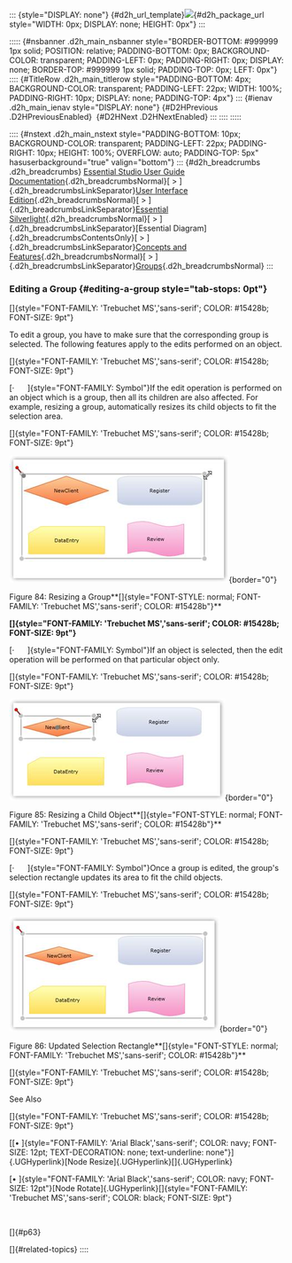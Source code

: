 ::: {style="DISPLAY: none"}
[](ms-xhelp:///?Id=d2h_url_template){#d2h_url_template}![](!package_url!){#d2h_package_url style="WIDTH: 0px; DISPLAY: none; HEIGHT: 0px"}
:::

::::: {#nsbanner .d2h_main_nsbanner style="BORDER-BOTTOM: #999999 1px solid; POSITION: relative; PADDING-BOTTOM: 0px; BACKGROUND-COLOR: transparent; PADDING-LEFT: 0px; PADDING-RIGHT: 0px; DISPLAY: none; BORDER-TOP: #999999 1px solid; PADDING-TOP: 0px; LEFT: 0px"}
:::: {#TitleRow .d2h_main_titlerow style="PADDING-BOTTOM: 4px; BACKGROUND-COLOR: transparent; PADDING-LEFT: 22px; WIDTH: 100%; PADDING-RIGHT: 10px; DISPLAY: none; PADDING-TOP: 4px"}
::: {#ienav .d2h_main_ienav style="DISPLAY: none"}
[](ms-xhelp:///?Id=0c3044e5-1fdb-4f23-b73f-a73cd7caf33d){#D2HPrevious .D2HPreviousEnabled}  [](ms-xhelp:///?Id=b45b3494-65e9-44de-b3d7-3ea75acf79c2){#D2HNext .D2HNextEnabled}
:::
::::
:::::

:::: {#nstext .d2h_main_nstext style="PADDING-BOTTOM: 10px; BACKGROUND-COLOR: transparent; PADDING-LEFT: 22px; PADDING-RIGHT: 10px; HEIGHT: 100%; OVERFLOW: auto; PADDING-TOP: 5px" hasuserbackground="true" valign="bottom"}
::: {#d2h_breadcrumbs .d2h_breadcrumbs}
[Essential Studio User Guide Documentation](ms-xhelp:///?Id=12457748-09e3-4d74-a240-8e049cedf030){.d2h_breadcrumbsNormal}[ \> ]{.d2h_breadcrumbsLinkSeparator}[User Interface Edition](ms-xhelp:///?Id=c29296b7-531c-413b-a0ec-488ca1f7f669){.d2h_breadcrumbsNormal}[ \> ]{.d2h_breadcrumbsLinkSeparator}[Essential Silverlight](ms-xhelp:///?Id=66221bd1-ba2e-43c2-94a7-618f50e01d24){.d2h_breadcrumbsNormal}[ \> ]{.d2h_breadcrumbsLinkSeparator}[Essential Diagram]{.d2h_breadcrumbsContentsOnly}[ \> ]{.d2h_breadcrumbsLinkSeparator}[Concepts and Features](ms-xhelp:///?Id=d592a058-dcc0-44a4-994e-e7901da8db52){.d2h_breadcrumbsNormal}[ \> ]{.d2h_breadcrumbsLinkSeparator}[Groups](ms-xhelp:///?Id=48dbb48d-c8ab-4b1b-8d53-abc2f3dcd8aa){.d2h_breadcrumbsNormal}
:::

### Editing a Group {#editing-a-group style="tab-stops: 0pt"}

[]{style="FONT-FAMILY: 'Trebuchet MS','sans-serif'; COLOR: #15428b; FONT-SIZE: 9pt"} 

To edit a group, you have to make sure that the corresponding group is selected. The following features apply to the edits performed on an object.

[]{style="FONT-FAMILY: 'Trebuchet MS','sans-serif'; COLOR: #15428b; FONT-SIZE: 9pt"} 

[·      ]{style="FONT-FAMILY: Symbol"}If the edit operation is performed on an object which is a group, then all its children are also affected. For example, resizing a group, automatically resizes its child objects to fit the selection area.

[]{style="FONT-FAMILY: 'Trebuchet MS','sans-serif'; COLOR: #15428b; FONT-SIZE: 9pt"} 

![Description: group7](ImagesExt/image62_93.jpg){border="0"}

Figure 84: Resizing a Group**[]{style="FONT-STYLE: normal; FONT-FAMILY: 'Trebuchet MS','sans-serif'; COLOR: #15428b"}**

**[]{style="FONT-FAMILY: 'Trebuchet MS','sans-serif'; COLOR: #15428b; FONT-SIZE: 9pt"}** 

[·      ]{style="FONT-FAMILY: Symbol"}If an object is selected, then the edit operation will be performed on that particular object only.

[]{style="FONT-FAMILY: 'Trebuchet MS','sans-serif'; COLOR: #15428b; FONT-SIZE: 9pt"} 

![Description: group8](ImagesExt/image62_94.jpg){border="0"}

Figure 85: Resizing a Child Object**[]{style="FONT-STYLE: normal; FONT-FAMILY: 'Trebuchet MS','sans-serif'; COLOR: #15428b"}**

[]{style="FONT-FAMILY: 'Trebuchet MS','sans-serif'; COLOR: #15428b; FONT-SIZE: 9pt"} 

[·      ]{style="FONT-FAMILY: Symbol"}Once a group is edited, the group\'s selection rectangle updates its area to fit the child objects.

[]{style="FONT-FAMILY: 'Trebuchet MS','sans-serif'; COLOR: #15428b; FONT-SIZE: 9pt"} 

![Description: group9](ImagesExt/image62_95.jpg){border="0"}

Figure 86: Updated Selection Rectangle**[]{style="FONT-STYLE: normal; FONT-FAMILY: 'Trebuchet MS','sans-serif'; COLOR: #15428b"}**

[]{style="FONT-FAMILY: 'Trebuchet MS','sans-serif'; COLOR: #15428b; FONT-SIZE: 9pt"} 

See Also

[]{style="FONT-FAMILY: 'Trebuchet MS','sans-serif'; COLOR: #15428b; FONT-SIZE: 9pt"} 

[[• ]{style="FONT-FAMILY: 'Arial Black','sans-serif'; COLOR: navy; FONT-SIZE: 12pt; TEXT-DECORATION: none; text-underline: none"}]{.UGHyperlink}[Node Resize]{.UGHyperlink}[]{.UGHyperlink}

[• ]{style="FONT-FAMILY: 'Arial Black','sans-serif'; COLOR: navy; FONT-SIZE: 12pt"}[Node Rotate]{.UGHyperlink}[]{style="FONT-FAMILY: 'Trebuchet MS','sans-serif'; COLOR: black; FONT-SIZE: 9pt"}

 

[]{#p63} 

[]{#related-topics}
::::
